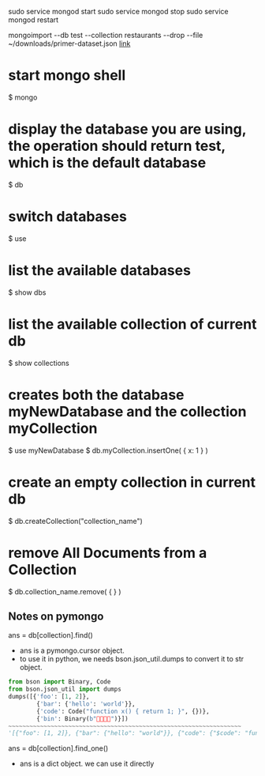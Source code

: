 sudo service mongod start
sudo service mongod stop
sudo service mongod restart

mongoimport --db test --collection restaurants --drop --file ~/downloads/primer-dataset.json
[link](https://docs.mongodb.com/getting-started/shell/import-data/)


# start mongo shell
$ mongo 

# display the database you are using, the operation should return test, which is the default database
$ db 

# switch databases
$ use <database> 

# list the available databases
$ show dbs

# list the available collection of current db
$ show collections

# creates both the database myNewDatabase and the collection myCollection
$ use myNewDatabase
$ db.myCollection.insertOne( { x: 1 } )

# create an empty collection in current db
$ db.createCollection("collection_name")

# remove All Documents from a Collection
$ db.collection_name.remove( { } )

## Notes on pymongo
ans = db[collection].find()
* ans is a pymongo.cursor object. 
* to use it in python, we needs bson.json_util.dumps to convert it to str object.

```python
from bson import Binary, Code
from bson.json_util import dumps
dumps([{'foo': [1, 2]},
        {'bar': {'hello': 'world'}},
        {'code': Code("function x() { return 1; }", {})},
        {'bin': Binary(b"")}])
~~~~~~~~~~~~~~~~~~~~~~~~~~~~~~~~~~~~~~~~~~~~~~~~~~~~~~~~~~~~~~~~~~
'[{"foo": [1, 2]}, {"bar": {"hello": "world"}}, {"code": {"$code": "function x() { return 1; }", "$scope": {}}}, {"bin": {"$binary": "AQIDBA==", "$type": "00"}}]'

```

ans = db[collection].find_one()
* ans is a dict object. we can use it directly
